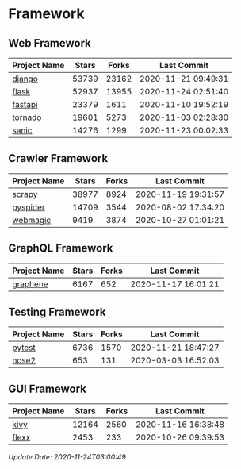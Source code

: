 # Framework

## Web Framework
| Project Name | Stars | Forks | Last Commit |
| ------------ | ----- | ----- | ----------- |
| [django](https://github.com/django/django) | 53739 | 23162 | 2020-11-21 09:49:31 |
| [flask](https://github.com/pallets/flask) | 52937 | 13955 | 2020-11-24 02:51:40 |
| [fastapi](https://github.com/tiangolo/fastapi) | 23379 | 1611 | 2020-11-10 19:52:19 |
| [tornado](https://github.com/tornadoweb/tornado) | 19601 | 5273 | 2020-11-03 02:28:30 |
| [sanic](https://github.com/huge-success/sanic) | 14276 | 1299 | 2020-11-23 00:02:33 |

## Crawler Framework
| Project Name | Stars | Forks | Last Commit |
| ------------ | ----- | ----- | ----------- |
| [scrapy](https://github.com/scrapy/scrapy) | 38977 | 8924 | 2020-11-19 19:31:57 |
| [pyspider](https://github.com/binux/pyspider) | 14709 | 3544 | 2020-08-02 17:34:20 |
| [webmagic](https://github.com/code4craft/webmagic) | 9419 | 3874 | 2020-10-27 01:01:21 |

## GraphQL Framework
| Project Name | Stars | Forks | Last Commit |
| ------------ | ----- | ----- | ----------- |
| [graphene](https://github.com/graphql-python/graphene) | 6167 | 652 | 2020-11-17 16:01:21 |

## Testing Framework
| Project Name | Stars | Forks | Last Commit |
| ------------ | ----- | ----- | ----------- |
| [pytest](https://github.com/pytest-dev/pytest) | 6736 | 1570 | 2020-11-21 18:47:27 |
| [nose2](https://github.com/nose-devs/nose2) | 653 | 131 | 2020-03-03 16:52:03 |

## GUI Framework
| Project Name | Stars | Forks | Last Commit |
| ------------ | ----- | ----- | ----------- |
| [kivy](https://github.com/kivy/kivy) | 12164 | 2560 | 2020-11-16 16:38:48 |
| [flexx](https://github.com/flexxui/flexx) | 2453 | 233 | 2020-10-26 09:39:53 |

*Update Date: 2020-11-24T03:00:49*